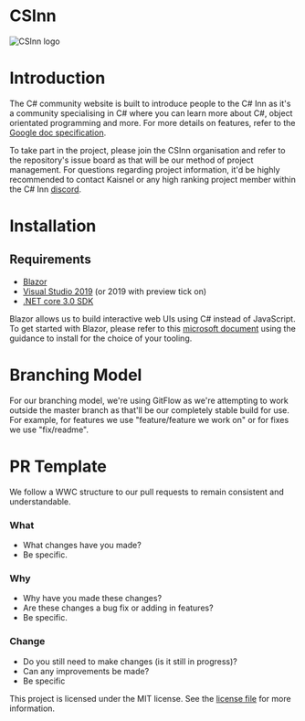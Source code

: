 # CSInn

![CSInn logo](https://user-images.githubusercontent.com/40486932/58613885-8dbf4e00-82bf-11e9-9f0c-6926bd2b660c.png)

# Introduction
The C# community website is built to introduce people to the C# Inn as it's a community specialising in C# where you can learn more about
C#, object orientated programming and more. For more details on features, refer to the [Google doc specification](https://docs.google.com/document/d/1USzxRzPjm1Gs2aI3mVR4uFf0GjdWn55gD-u3ezwEjdI/edit#heading=h.bko0h4vmadol).

To take part in the project, please join the CSInn organisation and refer to the repository's issue board as that will be our method of project management. For questions regarding project information, it'd be highly recommended to contact Kaisnel or any high ranking project member within the C# Inn [discord](https://discordapp.com/invite/ZU6dqXg).
# Installation

## Requirements
- [Blazor](https://dotnet.microsoft.com/apps/aspnet/web-apps/client)
- [Visual Studio 2019](https://visualstudio.microsoft.com/vs/) (or 2019 with preview tick on)
- [.NET core 3.0 SDK](https://dotnet.microsoft.com/download/dotnet-core/3.0)

Blazor allows us to build interactive web UIs using C# instead of JavaScript. 
To get started with Blazor, please refer to this [microsoft document](https://docs.microsoft.com/en-gb/aspnet/core/blazor/get-started?view=aspnetcore-3.0&tabs=visual-studio) using the guidance to install for the choice of your tooling.

# Branching Model
For our branching model, we're using GitFlow as we're attempting to work outside the master branch as that'll be our completely stable build for use. For example, for features we use "feature/feature we work on" or for fixes we use "fix/readme".

# PR Template
We follow a WWC structure to our pull requests to remain consistent and understandable.

### What 
- What changes have you made?
- Be specific.
### Why
- Why have you made these changes?
- Are these changes a bug fix or adding in features?
- Be specific.
### Change
- Do you still need to make changes (is it still in progress)?
- Can any improvements be made?
- Be specific

This project is licensed under the MIT license. See the [license file](LICENSE) for more information.
